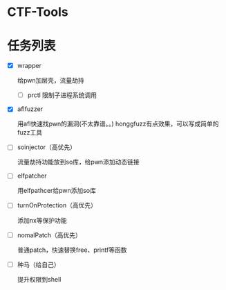 # CTF-Tools
# 任务列表
+ [X] wrapper

  给pwn加层壳，流量劫持
  + [ ] prctl 限制子进程系统调用
  
+ [X] aflfuzzer

  用afl快速找pwn的漏洞(不太靠谱。。)
  honggfuzz有点效果，可以写成简单的fuzz工具
  
+ [ ] soinjector（高优先）

  流量劫持功能放到so库，给pwn添加动态链接
  

  
+ [ ] elfpatcher

  用elfpathcer给pwn添加so库
  
+ [ ] turnOnProtection（高优先）

  添加nx等保护功能
  
+ [ ] nomalPatch（高优先）

  普通patch，快速替换free、printf等函数
  
+ [ ] 种马（给自己）
  
  提升权限到shell
